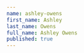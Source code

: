 ```yaml
---
name: ashley-owens
first_name: Ashley
last_name: Owens
full_name: Ashley Owens
published: true
---
```

